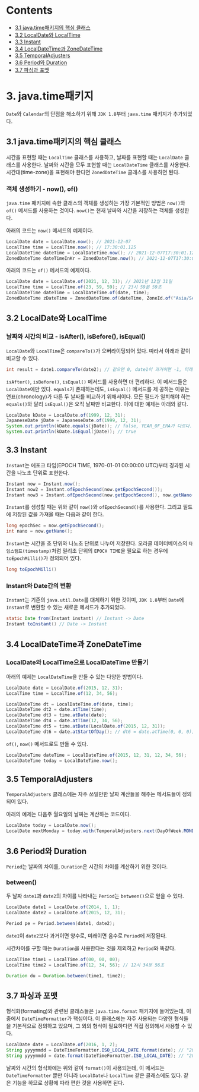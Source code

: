 # Contents

- [3.1 java.time패키지의 핵심 클래스](#31-javatime패키지의-핵심-클래스)
- [3.2 LocalDate와 LocalTime](#32-LocalDate와-LocalTime)
- [3.3 Instant](#33-Instant)
- [3.4 LocalDateTime과 ZoneDateTime](#34-LocalDateTime과-ZoneDateTime)
- [3.5 TemporalAdjusters](#35-TemporalAdjusters)
- [3.6 Period와 Duration](#36-Period와-Duration)
- [3.7 파싱과 포맷](#37-파싱과-포맷)

# 3. java.time패키지

`Date`와 `Calendar`의 단점을 해소하기 위해 `JDK 1.8`부터 `java.time` 패키지가 추가되었다.

## 3.1 java.time패키지의 핵심 클래스

시간을 표현할 때는 `LocalTime` 클래스를 사용하고, 날짜를 표현할 때는 `LocalDate` 클래스를 사용한다. 날짜와 시간을 모두 표현할 때는 `LocalDateTime` 클래스를 사용한다. 시간대(time-zone)을 표현해야 한다면 `ZonedDateTime` 클래스를 사용하면 된다.

### 객체 생성하기 - now(), of()

`java.time` 패키지에 속한 클래스의 객체를 생성하는 가장 기본적인 방법은 `now()`와 `of()` 메서드를 사용하는 것이다. `now()`는 현재 날짜와 시간을 저장하는 객체를 생성한다.

아래의 코드는 `now()` 메서드의 예제이다.

```java
LocalDate date = LocalDate.now(); // 2021-12-07
LocalTime time = LocalTime.now(); // 17:30:01.125
LocalDateTime dateTime = LocalDateTime.now(); // 2021-12-07T17:30:01.125
ZonedDateTime dateTimeInKr = ZonedDateTime.now(); // 2021-12-07T17:30:01.125+09:00[Asia/Seoul]
```

아래의 코드는 `of()` 메서드의 예제이다.

```java
LocalDate date = LocalDate.of(2021, 12, 31); // 2021년 12월 31일
LocalTime time = LocalTime.of(23, 59, 59); // 23시 59분 59초
LocalDateTime dateTime = LocalDateTime.of(date, time);
ZonedDateTime zDateTime = ZonedDateTime.of(dateTime, ZoneId.of("Asia/Seoul"));
```

## 3.2 LocalDate와 LocalTime

### 날짜와 시간의 비교 - isAfter(), isBefore(), isEqual()

`LocalDate`와 `LocalTime`은 `compareTo()`가 오버라이딩되어 있다. 따라서 아래과 같이 비교할 수 있다.

```java
int result = date1.compareTo(date2); // 같으면 0, date1이 과거이면 -1, 미래이면 2
```

`isAfter()`, `isBefore()`, `isEqual()` 메서드를 사용하면 더 편리하다. 이 메서드들은 `LocalDate`에만 있다. `equals`가 존재하는데도, `isEqual()` 메서드를 제 공하는 이유는 연표(chronology)가 다른 두 날짜를 비교하기 위해서이다. 모든 필드가 일치해야 하는 `equals()`와 달리 `isEqual()`은 오직 날짜만 비교한다. 이에 대한 예제는 아래와 같다.

```java
LocalDate kDate = LocalDate.of(1999, 12, 31);
JapaneseDate jDate = JapaneseDate.of(1999, 12, 31);
System.out.println(kDate.equals(jDate)); // false, YEAR_OF_ERA가 다르다.
System.out.println(kDate.isEqual(jDate)); // true
```

## 3.3 Instant

`Instant`는 에포크 타임(EPOCH TIME, 1970-01-01 00:00:00 UTC)부터 경과된 시간을 나노초 단위로 표현한다.

```java
Instant now = Instant.now();
Instant now2 = Instant.ofEpochSecond(now.getEpochSecond());
Instant now3 = Instant.ofEpochSecond(now.getEpochSecond(), now.getNano());
```

`Instant`를 생성할 때는 위와 같이 `now()`와 `ofEpochSecond()`를 사용한다. 그리고 필드에 저장된 값을 가져올 때는 다음과 같이 한다.

```java
long epochSec = now.getEpochSecond();
int nano = now.getNano();
```

`Instant`는 시간을 초 단위와 나노초 단위로 나누어 저장한다. 오라클 데이터베이스의 `타임스탬프(timestamp)`처럼 밀리초 단위의 `EPOCH TIME`을 필요로 하는 경우에 `toEpochMilli()`가 정의되어 있다.

```java
long toEpochMilli()
```

### Instant와 Date간의 변환

`Instant`는 기존의 `java.util.Date`를 대체하기 위한 것이며, `JDK 1.8`부터 `Date`에 `Instant`로 변환할 수 있는 새로운 메서드가 추가되었다.

```java
static Date from(Instant instant) // Instant -> Date
Instant toInstant() // Date -> Instant
```

## 3.4 LocalDateTime과 ZoneDateTime

### LocalDate와 LocalTime으로 LocalDateTime 만들기

아래의 예제는 `LocalDateTime`을 만들 수 있는 다양한 방법이다.

```java
LocalDate date = LocalDate.of(2015, 12, 31);
LocalTime time = LocalTime.of(12, 34, 56);

LocalDateTime dt = LocalDateTime.of(date, time);
LocalDateTime dt2 = date.atTime(time);
LocalDateTime dt3 = time.atDate(date);
LocalDateTime dt4 = date.atTime(12, 34, 56);
LocalDateTime dt5 = time.atDate(LocalDate.of(2015, 12, 31));
LocalDateTime dt6 = date.atStartOfDay(); // dt6 = date.atTime(0, 0, 0);
```

`of()`, `now()` 메서드로도 만들 수 있다.

```java
LocalDateTime dateTime = LocalDateTime.of(2015, 12, 31, 12, 34, 56);
LocalDateTime today = LocalDateTime.now();
```

## 3.5 TemporalAdjusters

`TemporalAdjusters` 클래스에는 자주 쓰일만한 날짜 계산들을 해주는 메서드들이 정의되어 있다.

아래의 예제는 다음주 월요일의 날짜는 계산하는 코드이다.

```java
LocalDate today = LocalDate.now();
LocalDate nextMonday = today.with(TemporalAdjusters.next(DayOfWeek.MONDAY));
```

## 3.6 Period와 Duration

`Period`는 날짜의 차이를, `Duration`은 시간의 차이를 계산하기 위한 것이다.

### between()

두 날짜 `date1`과 `date2`의 차이를 나타내는 `Period`는 `between()`으로 얻을 수 있다.

```java
LocalDate date1 = LocalDate.of(2014, 1, 1);
LocalDate date2 = LocalDate.of(2015, 12, 31);

Period pe = Period.between(date1, date2);
```

`date1`이 `date2`보다 과거이면 양수로, 미래이면 음수로 `Period`에 저장된다.

시간차이를 구할 때는 `Duration`을 사용한다는 것을 제외하고 `Period`와 똑같다.

```java
LocalTime time1 = LocalTime.of(00, 00, 00);
LocalTime time2 = LocalTime.of(12, 34, 56); // 12시 34분 56초

Duration du = Duration.between(time1, time2);
```

## 3.7 파싱과 포맷

형식화(formating)와 관련된 클래스들은 `java.time.format` 패키지에 들어있는데, 이 중에서 `DateTimeFormatter`가 핵심이다. 이 클래스에는 자주 사용되는 다양한 형식들을 기본적으로 정의하고 있으며, 그 외의 형식이 필요하다면 직접 정의해서 사용할 수 있다.

```java
LocalDate date = LocalDate.of(2016, 1, 2);
String yyyymmdd = DateTimeFormatter.ISO_LOCAL_DATE.format(date); // "2016-01-02"
String yyyymmdd = date.format(DateTimeFormatter.ISO_LOCAL_DATE); // "2016-01-02"
```

날짜와 시간의 형식화에는 위와 같이 `format()`이 사용되는데, 이 메서드는 `DateTimeFormatter` 뿐만 아니라 `LocalDate`나 `LocalTime` 같은 클래스에도 있다. 같은 기능을 하므로 상황에 따라 편한 것을 사용하면 된다.

